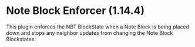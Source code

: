 # Note Block Enforcer (1.14.4)
This plugin enforces the NBT BlockState when a Note Block is being placed down and stops any neighbor updates from changing the Note Block Blockstates.
